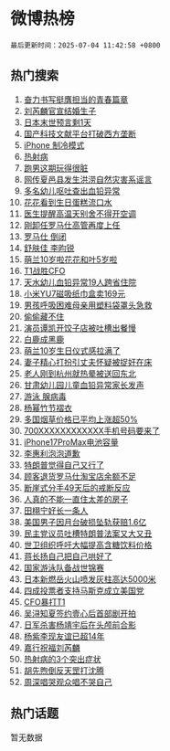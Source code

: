 # 微博热榜

`最后更新时间：2025-07-04 11:42:58 +0800`

## 热门搜索

1. [奋力书写挺膺担当的青春篇章](https://m.weibo.cn/search?containerid=100103type%3D1%26t%3D10%26q%3D%23%E5%A5%8B%E5%8A%9B%E4%B9%A6%E5%86%99%E6%8C%BA%E8%86%BA%E6%8B%85%E5%BD%93%E7%9A%84%E9%9D%92%E6%98%A5%E7%AF%87%E7%AB%A0%23&stream_entry_id=51&isnewpage=1&extparam=seat%3D1%26q%3D%2523%25E5%25A5%258B%25E5%258A%259B%25E4%25B9%25A6%25E5%2586%2599%25E6%258C%25BA%25E8%2586%25BA%25E6%258B%2585%25E5%25BD%2593%25E7%259A%2584%25E9%259D%2592%25E6%2598%25A5%25E7%25AF%2587%25E7%25AB%25A0%2523%26filter_type%3Drealtimehot%26stream_entry_id%3D51%26c_type%3D51%26cate%3D10103%26dgr%3D0%26pos%3D0%26display_time%3D1751600577%26pre_seqid%3D17516005772360186983164)
1. [刘芮麟官宣结婚生子](https://m.weibo.cn/search?containerid=100103type%3D1%26t%3D10%26q%3D%23%E5%88%98%E8%8A%AE%E9%BA%9F%E5%AE%98%E5%AE%A3%E7%BB%93%E5%A9%9A%E7%94%9F%E5%AD%90%23&stream_entry_id=31&isnewpage=1&extparam=seat%3D1%26stream_entry_id%3D31%26cate%3D5001%26band_rank%3D1%26flag%3D1%26q%3D%2523%25E5%2588%2598%25E8%258A%25AE%25E9%25BA%259F%25E5%25AE%2598%25E5%25AE%25A3%25E7%25BB%2593%25E5%25A9%259A%25E7%2594%259F%25E5%25AD%2590%2523%26dgr%3D0%26lcate%3D5001%26c_type%3D31%26realpos%3D1%26filter_type%3Drealtimehot%26pos%3D0%26display_time%3D1751600577%26pre_seqid%3D17516005772360186983164)
1. [日本末世预言剩1天](https://m.weibo.cn/search?containerid=100103type%3D1%26t%3D10%26q%3D%23%E6%97%A5%E6%9C%AC%E6%9C%AB%E4%B8%96%E9%A2%84%E8%A8%80%E5%89%A91%E5%A4%A9%23&stream_entry_id=31&isnewpage=1&extparam=seat%3D1%26stream_entry_id%3D31%26cate%3D5001%26band_rank%3D2%26flag%3D1%26q%3D%2523%25E6%2597%25A5%25E6%259C%25AC%25E6%259C%25AB%25E4%25B8%2596%25E9%25A2%2584%25E8%25A8%2580%25E5%2589%25A91%25E5%25A4%25A9%2523%26dgr%3D0%26lcate%3D5001%26c_type%3D31%26realpos%3D2%26filter_type%3Drealtimehot%26pos%3D1%26display_time%3D1751600577%26pre_seqid%3D17516005772360186983164)
1. [国产科技文献平台打破西方垄断](https://m.weibo.cn/search?containerid=100103type%3D1%26t%3D10%26q%3D%23%E5%9B%BD%E4%BA%A7%E7%A7%91%E6%8A%80%E6%96%87%E7%8C%AE%E5%B9%B3%E5%8F%B0%E6%89%93%E7%A0%B4%E8%A5%BF%E6%96%B9%E5%9E%84%E6%96%AD%23&stream_entry_id=31&isnewpage=1&extparam=seat%3D1%26stream_entry_id%3D31%26cate%3D5001%26band_rank%3D3%26flag%3D0%26q%3D%2523%25E5%259B%25BD%25E4%25BA%25A7%25E7%25A7%2591%25E6%258A%2580%25E6%2596%2587%25E7%258C%25AE%25E5%25B9%25B3%25E5%258F%25B0%25E6%2589%2593%25E7%25A0%25B4%25E8%25A5%25BF%25E6%2596%25B9%25E5%259E%2584%25E6%2596%25AD%2523%26dgr%3D0%26lcate%3D5001%26c_type%3D31%26realpos%3D3%26filter_type%3Drealtimehot%26pos%3D2%26display_time%3D1751600577%26pre_seqid%3D17516005772360186983164)
1. [iPhone 制冷模式](https://m.weibo.cn/search?containerid=100103type%3D1%26t%3D10%26q%3DiPhone+%E5%88%B6%E5%86%B7%E6%A8%A1%E5%BC%8F&stream_entry_id=31&isnewpage=1&extparam=seat%3D1%26stream_entry_id%3D31%26cate%3D5001%26band_rank%3D4%26flag%3D1%26q%3DiPhone%2520%25E5%2588%25B6%25E5%2586%25B7%25E6%25A8%25A1%25E5%25BC%258F%26dgr%3D0%26lcate%3D5001%26c_type%3D31%26realpos%3D4%26filter_type%3Drealtimehot%26pos%3D3%26display_time%3D1751600577%26pre_seqid%3D17516005772360186983164)
1. [热射病](https://m.weibo.cn/search?containerid=100103type%3D1%26t%3D10%26q%3D%E7%83%AD%E5%B0%84%E7%97%85&stream_entry_id=31&isnewpage=1&extparam=seat%3D1%26stream_entry_id%3D31%26cate%3D5001%26band_rank%3D5%26flag%3D0%26q%3D%25E7%2583%25AD%25E5%25B0%2584%25E7%2597%2585%26dgr%3D0%26lcate%3D5001%26c_type%3D31%26realpos%3D5%26filter_type%3Drealtimehot%26pos%3D4%26display_time%3D1751600577%26pre_seqid%3D17516005772360186983164)
1. [跑男这期玩得很脏](https://m.weibo.cn/search?containerid=100103type%3D1%26t%3D10%26q%3D%E8%B7%91%E7%94%B7%E8%BF%99%E6%9C%9F%E7%8E%A9%E5%BE%97%E5%BE%88%E8%84%8F&stream_entry_id=31&isnewpage=1&extparam=seat%3D1%26stream_entry_id%3D31%26cate%3D5001%26band_rank%3D6%26flag%3D1%26q%3D%25E8%25B7%2591%25E7%2594%25B7%25E8%25BF%2599%25E6%259C%259F%25E7%258E%25A9%25E5%25BE%2597%25E5%25BE%2588%25E8%2584%258F%26dgr%3D0%26lcate%3D5001%26c_type%3D31%26realpos%3D6%26filter_type%3Drealtimehot%26pos%3D5%26display_time%3D1751600577%26pre_seqid%3D17516005772360186983164)
1. [网传夏邑县发生洪涝自然灾害系谣言](https://m.weibo.cn/search?containerid=100103type%3D1%26t%3D10%26q%3D%23%E7%BD%91%E4%BC%A0%E5%A4%8F%E9%82%91%E5%8E%BF%E5%8F%91%E7%94%9F%E6%B4%AA%E6%B6%9D%E8%87%AA%E7%84%B6%E7%81%BE%E5%AE%B3%E7%B3%BB%E8%B0%A3%E8%A8%80%23&stream_entry_id=31&isnewpage=1&extparam=seat%3D1%26is_ad_pos%3D1%26stream_entry_id%3D31%26cate%3D5001%26band_rank%3D7%26q%3D%2523%25E7%25BD%2591%25E4%25BC%25A0%25E5%25A4%258F%25E9%2582%2591%25E5%258E%25BF%25E5%258F%2591%25E7%2594%259F%25E6%25B4%25AA%25E6%25B6%259D%25E8%2587%25AA%25E7%2584%25B6%25E7%2581%25BE%25E5%25AE%25B3%25E7%25B3%25BB%25E8%25B0%25A3%25E8%25A8%2580%2523%26dgr%3D0%26c_type%3D31%26adid%3D292861%26lcate%3D5001%26filter_type%3Drealtimehot%26pos%3D6%26display_time%3D1751600577%26pre_seqid%3D17516005772360186983164)
1. [多名幼儿呕吐查出血铅异常](https://m.weibo.cn/search?containerid=100103type%3D1%26t%3D10%26q%3D%23%E5%A4%9A%E5%90%8D%E5%B9%BC%E5%84%BF%E5%91%95%E5%90%90%E6%9F%A5%E5%87%BA%E8%A1%80%E9%93%85%E5%BC%82%E5%B8%B8%23&stream_entry_id=31&isnewpage=1&extparam=seat%3D1%26stream_entry_id%3D31%26cate%3D5001%26band_rank%3D7%26flag%3D1%26q%3D%2523%25E5%25A4%259A%25E5%2590%258D%25E5%25B9%25BC%25E5%2584%25BF%25E5%2591%2595%25E5%2590%2590%25E6%259F%25A5%25E5%2587%25BA%25E8%25A1%2580%25E9%2593%2585%25E5%25BC%2582%25E5%25B8%25B8%2523%26dgr%3D0%26lcate%3D5001%26c_type%3D31%26realpos%3D7%26filter_type%3Drealtimehot%26pos%3D7%26display_time%3D1751600577%26pre_seqid%3D17516005772360186983164)
1. [花花看到生日蛋糕流口水](https://m.weibo.cn/search?containerid=100103type%3D1%26t%3D10%26q%3D%23%E8%8A%B1%E8%8A%B1%E7%9C%8B%E5%88%B0%E7%94%9F%E6%97%A5%E8%9B%8B%E7%B3%95%E6%B5%81%E5%8F%A3%E6%B0%B4%23&stream_entry_id=31&isnewpage=1&extparam=seat%3D1%26stream_entry_id%3D31%26cate%3D5001%26band_rank%3D8%26flag%3D1%26q%3D%2523%25E8%258A%25B1%25E8%258A%25B1%25E7%259C%258B%25E5%2588%25B0%25E7%2594%259F%25E6%2597%25A5%25E8%259B%258B%25E7%25B3%2595%25E6%25B5%2581%25E5%258F%25A3%25E6%25B0%25B4%2523%26dgr%3D0%26lcate%3D5001%26c_type%3D31%26realpos%3D8%26filter_type%3Drealtimehot%26pos%3D8%26display_time%3D1751600577%26pre_seqid%3D17516005772360186983164)
1. [医生提醒高温天别舍不得开空调](https://m.weibo.cn/search?containerid=100103type%3D1%26t%3D10%26q%3D%23%E5%8C%BB%E7%94%9F%E6%8F%90%E9%86%92%E9%AB%98%E6%B8%A9%E5%A4%A9%E5%88%AB%E8%88%8D%E4%B8%8D%E5%BE%97%E5%BC%80%E7%A9%BA%E8%B0%83%23&stream_entry_id=31&isnewpage=1&extparam=seat%3D1%26stream_entry_id%3D31%26cate%3D5001%26band_rank%3D9%26flag%3D1%26q%3D%2523%25E5%258C%25BB%25E7%2594%259F%25E6%258F%2590%25E9%2586%2592%25E9%25AB%2598%25E6%25B8%25A9%25E5%25A4%25A9%25E5%2588%25AB%25E8%2588%258D%25E4%25B8%258D%25E5%25BE%2597%25E5%25BC%2580%25E7%25A9%25BA%25E8%25B0%2583%2523%26dgr%3D0%26lcate%3D5001%26c_type%3D31%26realpos%3D9%26filter_type%3Drealtimehot%26pos%3D9%26display_time%3D1751600577%26pre_seqid%3D17516005772360186983164)
1. [刚卸任罗马仕高管再度上任](https://m.weibo.cn/search?containerid=100103type%3D1%26t%3D10%26q%3D%23%E5%88%9A%E5%8D%B8%E4%BB%BB%E7%BD%97%E9%A9%AC%E4%BB%95%E9%AB%98%E7%AE%A1%E5%86%8D%E5%BA%A6%E4%B8%8A%E4%BB%BB%23&stream_entry_id=31&isnewpage=1&extparam=seat%3D1%26stream_entry_id%3D31%26cate%3D5001%26band_rank%3D10%26flag%3D1%26q%3D%2523%25E5%2588%259A%25E5%258D%25B8%25E4%25BB%25BB%25E7%25BD%2597%25E9%25A9%25AC%25E4%25BB%2595%25E9%25AB%2598%25E7%25AE%25A1%25E5%2586%258D%25E5%25BA%25A6%25E4%25B8%258A%25E4%25BB%25BB%2523%26dgr%3D0%26lcate%3D5001%26c_type%3D31%26realpos%3D10%26filter_type%3Drealtimehot%26pos%3D10%26display_time%3D1751600577%26pre_seqid%3D17516005772360186983164)
1. [罗马仕 倒闭](https://m.weibo.cn/search?containerid=100103type%3D1%26t%3D10%26q%3D%23%E7%BD%97%E9%A9%AC%E4%BB%95+%E5%80%92%E9%97%AD%23&stream_entry_id=31&isnewpage=1&extparam=seat%3D1%26stream_entry_id%3D31%26cate%3D5001%26band_rank%3D11%26flag%3D2%26q%3D%2523%25E7%25BD%2597%25E9%25A9%25AC%25E4%25BB%2595%2520%25E5%2580%2592%25E9%2597%25AD%2523%26dgr%3D0%26lcate%3D5001%26c_type%3D31%26realpos%3D11%26filter_type%3Drealtimehot%26pos%3D11%26display_time%3D1751600577%26pre_seqid%3D17516005772360186983164)
1. [舒肤佳 李昀锐](https://m.weibo.cn/search?containerid=100103type%3D1%26t%3D10%26q%3D%E8%88%92%E8%82%A4%E4%BD%B3+%E6%9D%8E%E6%98%80%E9%94%90&stream_entry_id=31&isnewpage=1&extparam=seat%3D1%26stream_entry_id%3D31%26cate%3D5001%26band_rank%3D12%26flag%3D1%26q%3D%25E8%2588%2592%25E8%2582%25A4%25E4%25BD%25B3%2520%25E6%259D%258E%25E6%2598%2580%25E9%2594%2590%26dgr%3D0%26lcate%3D5001%26c_type%3D31%26realpos%3D12%26filter_type%3Drealtimehot%26pos%3D12%26display_time%3D1751600577%26pre_seqid%3D17516005772360186983164)
1. [萌兰10岁啦花花和叶5岁啦](https://m.weibo.cn/search?containerid=100103type%3D1%26t%3D10%26q%3D%23%E8%90%8C%E5%85%B010%E5%B2%81%E5%95%A6%E8%8A%B1%E8%8A%B1%E5%92%8C%E5%8F%B65%E5%B2%81%E5%95%A6%23&stream_entry_id=31&isnewpage=1&extparam=seat%3D1%26stream_entry_id%3D31%26cate%3D5001%26band_rank%3D13%26flag%3D0%26q%3D%2523%25E8%2590%258C%25E5%2585%25B010%25E5%25B2%2581%25E5%2595%25A6%25E8%258A%25B1%25E8%258A%25B1%25E5%2592%258C%25E5%258F%25B65%25E5%25B2%2581%25E5%2595%25A6%2523%26dgr%3D0%26lcate%3D5001%26c_type%3D31%26realpos%3D13%26filter_type%3Drealtimehot%26pos%3D13%26display_time%3D1751600577%26pre_seqid%3D17516005772360186983164)
1. [T1战胜CFO](https://m.weibo.cn/search?containerid=100103type%3D1%26t%3D10%26q%3D%23T1%E6%88%98%E8%83%9CCFO%23&stream_entry_id=31&isnewpage=1&extparam=seat%3D1%26stream_entry_id%3D31%26cate%3D5001%26band_rank%3D14%26flag%3D1%26q%3D%2523T1%25E6%2588%2598%25E8%2583%259CCFO%2523%26dgr%3D0%26lcate%3D5001%26c_type%3D31%26realpos%3D14%26filter_type%3Drealtimehot%26pos%3D14%26display_time%3D1751600577%26pre_seqid%3D17516005772360186983164)
1. [天水幼儿血铅异常19人跨省住院](https://m.weibo.cn/search?containerid=100103type%3D1%26t%3D10%26q%3D%23%E5%A4%A9%E6%B0%B4%E5%B9%BC%E5%84%BF%E8%A1%80%E9%93%85%E5%BC%82%E5%B8%B819%E4%BA%BA%E8%B7%A8%E7%9C%81%E4%BD%8F%E9%99%A2%23&stream_entry_id=31&isnewpage=1&extparam=seat%3D1%26stream_entry_id%3D31%26cate%3D5001%26band_rank%3D15%26flag%3D1%26q%3D%2523%25E5%25A4%25A9%25E6%25B0%25B4%25E5%25B9%25BC%25E5%2584%25BF%25E8%25A1%2580%25E9%2593%2585%25E5%25BC%2582%25E5%25B8%25B819%25E4%25BA%25BA%25E8%25B7%25A8%25E7%259C%2581%25E4%25BD%258F%25E9%2599%25A2%2523%26dgr%3D0%26lcate%3D5001%26c_type%3D31%26realpos%3D15%26filter_type%3Drealtimehot%26pos%3D15%26display_time%3D1751600577%26pre_seqid%3D17516005772360186983164)
1. [小米YU7磁吸纸巾盒卖169元](https://m.weibo.cn/search?containerid=100103type%3D1%26t%3D10%26q%3D%23%E5%B0%8F%E7%B1%B3YU7%E7%A3%81%E5%90%B8%E7%BA%B8%E5%B7%BE%E7%9B%92%E5%8D%96169%E5%85%83%23&stream_entry_id=31&isnewpage=1&extparam=seat%3D1%26stream_entry_id%3D31%26cate%3D5001%26band_rank%3D16%26flag%3D0%26q%3D%2523%25E5%25B0%258F%25E7%25B1%25B3YU7%25E7%25A3%2581%25E5%2590%25B8%25E7%25BA%25B8%25E5%25B7%25BE%25E7%259B%2592%25E5%258D%2596169%25E5%2585%2583%2523%26dgr%3D0%26lcate%3D5001%26c_type%3D31%26realpos%3D16%26filter_type%3Drealtimehot%26pos%3D16%26display_time%3D1751600577%26pre_seqid%3D17516005772360186983164)
1. [男孩呼吸困难母亲用塑料袋罩头急救](https://m.weibo.cn/search?containerid=100103type%3D1%26t%3D10%26q%3D%23%E7%94%B7%E5%AD%A9%E5%91%BC%E5%90%B8%E5%9B%B0%E9%9A%BE%E6%AF%8D%E4%BA%B2%E7%94%A8%E5%A1%91%E6%96%99%E8%A2%8B%E7%BD%A9%E5%A4%B4%E6%80%A5%E6%95%91%23&stream_entry_id=31&isnewpage=1&extparam=seat%3D1%26stream_entry_id%3D31%26cate%3D5001%26band_rank%3D17%26flag%3D0%26q%3D%2523%25E7%2594%25B7%25E5%25AD%25A9%25E5%2591%25BC%25E5%2590%25B8%25E5%259B%25B0%25E9%259A%25BE%25E6%25AF%258D%25E4%25BA%25B2%25E7%2594%25A8%25E5%25A1%2591%25E6%2596%2599%25E8%25A2%258B%25E7%25BD%25A9%25E5%25A4%25B4%25E6%2580%25A5%25E6%2595%2591%2523%26dgr%3D0%26lcate%3D5001%26c_type%3D31%26realpos%3D17%26filter_type%3Drealtimehot%26pos%3D17%26display_time%3D1751600577%26pre_seqid%3D17516005772360186983164)
1. [偷偷藏不住](https://m.weibo.cn/search?containerid=100103type%3D1%26t%3D10%26q%3D%E5%81%B7%E5%81%B7%E8%97%8F%E4%B8%8D%E4%BD%8F&stream_entry_id=31&isnewpage=1&extparam=seat%3D1%26stream_entry_id%3D31%26cate%3D5001%26band_rank%3D18%26flag%3D0%26q%3D%25E5%2581%25B7%25E5%2581%25B7%25E8%2597%258F%25E4%25B8%258D%25E4%25BD%258F%26dgr%3D0%26lcate%3D5001%26c_type%3D31%26realpos%3D18%26filter_type%3Drealtimehot%26pos%3D18%26display_time%3D1751600577%26pre_seqid%3D17516005772360186983164)
1. [演员谭凯开饺子店被吐槽出餐慢](https://m.weibo.cn/search?containerid=100103type%3D1%26t%3D10%26q%3D%23%E6%BC%94%E5%91%98%E8%B0%AD%E5%87%AF%E5%BC%80%E9%A5%BA%E5%AD%90%E5%BA%97%E8%A2%AB%E5%90%90%E6%A7%BD%E5%87%BA%E9%A4%90%E6%85%A2%23&stream_entry_id=31&isnewpage=1&extparam=seat%3D1%26stream_entry_id%3D31%26cate%3D5001%26band_rank%3D19%26flag%3D0%26q%3D%2523%25E6%25BC%2594%25E5%2591%2598%25E8%25B0%25AD%25E5%2587%25AF%25E5%25BC%2580%25E9%25A5%25BA%25E5%25AD%2590%25E5%25BA%2597%25E8%25A2%25AB%25E5%2590%2590%25E6%25A7%25BD%25E5%2587%25BA%25E9%25A4%2590%25E6%2585%25A2%2523%26dgr%3D0%26lcate%3D5001%26c_type%3D31%26realpos%3D19%26filter_type%3Drealtimehot%26pos%3D19%26display_time%3D1751600577%26pre_seqid%3D17516005772360186983164)
1. [白鹿成黑鹿](https://m.weibo.cn/search?containerid=100103type%3D1%26t%3D10%26q%3D%23%E7%99%BD%E9%B9%BF%E6%88%90%E9%BB%91%E9%B9%BF%23&stream_entry_id=31&isnewpage=1&extparam=seat%3D1%26stream_entry_id%3D31%26cate%3D5001%26band_rank%3D20%26flag%3D1%26q%3D%2523%25E7%2599%25BD%25E9%25B9%25BF%25E6%2588%2590%25E9%25BB%2591%25E9%25B9%25BF%2523%26dgr%3D0%26lcate%3D5001%26c_type%3D31%26realpos%3D20%26filter_type%3Drealtimehot%26pos%3D20%26display_time%3D1751600577%26pre_seqid%3D17516005772360186983164)
1. [萌兰10岁生日仪式感拉满了](https://m.weibo.cn/search?containerid=100103type%3D1%26t%3D10%26q%3D%23%E8%90%8C%E5%85%B010%E5%B2%81%E7%94%9F%E6%97%A5%E4%BB%AA%E5%BC%8F%E6%84%9F%E6%8B%89%E6%BB%A1%E4%BA%86%23&stream_entry_id=31&isnewpage=1&extparam=seat%3D1%26stream_entry_id%3D31%26cate%3D5001%26band_rank%3D21%26flag%3D0%26q%3D%2523%25E8%2590%258C%25E5%2585%25B010%25E5%25B2%2581%25E7%2594%259F%25E6%2597%25A5%25E4%25BB%25AA%25E5%25BC%258F%25E6%2584%259F%25E6%258B%2589%25E6%25BB%25A1%25E4%25BA%2586%2523%26dgr%3D0%26lcate%3D5001%26c_type%3D31%26realpos%3D21%26filter_type%3Drealtimehot%26pos%3D21%26display_time%3D1751600577%26pre_seqid%3D17516005772360186983164)
1. [妻子精心打扮引丈夫怀疑被捉奸在床](https://m.weibo.cn/search?containerid=100103type%3D1%26t%3D10%26q%3D%23%E5%A6%BB%E5%AD%90%E7%B2%BE%E5%BF%83%E6%89%93%E6%89%AE%E5%BC%95%E4%B8%88%E5%A4%AB%E6%80%80%E7%96%91%E8%A2%AB%E6%8D%89%E5%A5%B8%E5%9C%A8%E5%BA%8A%23&stream_entry_id=31&isnewpage=1&extparam=seat%3D1%26stream_entry_id%3D31%26cate%3D5001%26band_rank%3D22%26flag%3D0%26q%3D%2523%25E5%25A6%25BB%25E5%25AD%2590%25E7%25B2%25BE%25E5%25BF%2583%25E6%2589%2593%25E6%2589%25AE%25E5%25BC%2595%25E4%25B8%2588%25E5%25A4%25AB%25E6%2580%2580%25E7%2596%2591%25E8%25A2%25AB%25E6%258D%2589%25E5%25A5%25B8%25E5%259C%25A8%25E5%25BA%258A%2523%26dgr%3D0%26lcate%3D5001%26c_type%3D31%26realpos%3D22%26filter_type%3Drealtimehot%26pos%3D22%26display_time%3D1751600577%26pre_seqid%3D17516005772360186983164)
1. [老人刚到杭州就热晕被送回东北](https://m.weibo.cn/search?containerid=100103type%3D1%26t%3D10%26q%3D%23%E8%80%81%E4%BA%BA%E5%88%9A%E5%88%B0%E6%9D%AD%E5%B7%9E%E5%B0%B1%E7%83%AD%E6%99%95%E8%A2%AB%E9%80%81%E5%9B%9E%E4%B8%9C%E5%8C%97%23&stream_entry_id=31&isnewpage=1&extparam=seat%3D1%26stream_entry_id%3D31%26cate%3D5001%26band_rank%3D23%26flag%3D1%26q%3D%2523%25E8%2580%2581%25E4%25BA%25BA%25E5%2588%259A%25E5%2588%25B0%25E6%259D%25AD%25E5%25B7%259E%25E5%25B0%25B1%25E7%2583%25AD%25E6%2599%2595%25E8%25A2%25AB%25E9%2580%2581%25E5%259B%259E%25E4%25B8%259C%25E5%258C%2597%2523%26dgr%3D0%26lcate%3D5001%26c_type%3D31%26realpos%3D23%26filter_type%3Drealtimehot%26pos%3D23%26display_time%3D1751600577%26pre_seqid%3D17516005772360186983164)
1. [甘肃幼儿园儿童血铅异常家长发声](https://m.weibo.cn/search?containerid=100103type%3D1%26t%3D10%26q%3D%23%E7%94%98%E8%82%83%E5%B9%BC%E5%84%BF%E5%9B%AD%E5%84%BF%E7%AB%A5%E8%A1%80%E9%93%85%E5%BC%82%E5%B8%B8%E5%AE%B6%E9%95%BF%E5%8F%91%E5%A3%B0%23&stream_entry_id=31&isnewpage=1&extparam=seat%3D1%26stream_entry_id%3D31%26cate%3D5001%26band_rank%3D24%26flag%3D0%26q%3D%2523%25E7%2594%2598%25E8%2582%2583%25E5%25B9%25BC%25E5%2584%25BF%25E5%259B%25AD%25E5%2584%25BF%25E7%25AB%25A5%25E8%25A1%2580%25E9%2593%2585%25E5%25BC%2582%25E5%25B8%25B8%25E5%25AE%25B6%25E9%2595%25BF%25E5%258F%2591%25E5%25A3%25B0%2523%26dgr%3D0%26lcate%3D5001%26c_type%3D31%26realpos%3D24%26filter_type%3Drealtimehot%26pos%3D24%26display_time%3D1751600577%26pre_seqid%3D17516005772360186983164)
1. [游泳 腺病毒](https://m.weibo.cn/search?containerid=100103type%3D1%26t%3D10%26q%3D%E6%B8%B8%E6%B3%B3+%E8%85%BA%E7%97%85%E6%AF%92&stream_entry_id=31&isnewpage=1&extparam=seat%3D1%26stream_entry_id%3D31%26cate%3D5001%26band_rank%3D25%26flag%3D1%26q%3D%25E6%25B8%25B8%25E6%25B3%25B3%2520%25E8%2585%25BA%25E7%2597%2585%25E6%25AF%2592%26dgr%3D0%26lcate%3D5001%26c_type%3D31%26realpos%3D25%26filter_type%3Drealtimehot%26pos%3D25%26display_time%3D1751600577%26pre_seqid%3D17516005772360186983164)
1. [杨幂竹节褶衣](https://m.weibo.cn/search?containerid=100103type%3D1%26t%3D10%26q%3D%23%E6%9D%A8%E5%B9%82%E7%AB%B9%E8%8A%82%E8%A4%B6%E8%A1%A3%23&stream_entry_id=31&isnewpage=1&extparam=seat%3D1%26stream_entry_id%3D31%26cate%3D5001%26band_rank%3D26%26flag%3D1%26q%3D%2523%25E6%259D%25A8%25E5%25B9%2582%25E7%25AB%25B9%25E8%258A%2582%25E8%25A4%25B6%25E8%25A1%25A3%2523%26dgr%3D0%26lcate%3D5001%26c_type%3D31%26realpos%3D26%26filter_type%3Drealtimehot%26pos%3D26%26display_time%3D1751600577%26pre_seqid%3D17516005772360186983164)
1. [多国烟草价格已平均上涨超50%](https://m.weibo.cn/search?containerid=100103type%3D1%26t%3D10%26q%3D%23%E5%A4%9A%E5%9B%BD%E7%83%9F%E8%8D%89%E4%BB%B7%E6%A0%BC%E5%B7%B2%E5%B9%B3%E5%9D%87%E4%B8%8A%E6%B6%A8%E8%B6%8550%25%23&stream_entry_id=31&isnewpage=1&extparam=seat%3D1%26stream_entry_id%3D31%26cate%3D5001%26band_rank%3D27%26flag%3D1%26q%3D%2523%25E5%25A4%259A%25E5%259B%25BD%25E7%2583%259F%25E8%258D%2589%25E4%25BB%25B7%25E6%25A0%25BC%25E5%25B7%25B2%25E5%25B9%25B3%25E5%259D%2587%25E4%25B8%258A%25E6%25B6%25A8%25E8%25B6%258550%2525%2523%26dgr%3D0%26lcate%3D5001%26c_type%3D31%26realpos%3D27%26filter_type%3Drealtimehot%26pos%3D27%26display_time%3D1751600577%26pre_seqid%3D17516005772360186983164)
1. [700XXXXXXXXXXXX手机号码要来了](https://m.weibo.cn/search?containerid=100103type%3D1%26t%3D10%26q%3D%23700XXXXXXXXXXXX%E6%89%8B%E6%9C%BA%E5%8F%B7%E7%A0%81%E8%A6%81%E6%9D%A5%E4%BA%86%23&stream_entry_id=31&isnewpage=1&extparam=seat%3D1%26stream_entry_id%3D31%26cate%3D5001%26band_rank%3D28%26flag%3D1%26q%3D%2523700XXXXXXXXXXXX%25E6%2589%258B%25E6%259C%25BA%25E5%258F%25B7%25E7%25A0%2581%25E8%25A6%2581%25E6%259D%25A5%25E4%25BA%2586%2523%26dgr%3D0%26lcate%3D5001%26c_type%3D31%26realpos%3D28%26filter_type%3Drealtimehot%26pos%3D28%26display_time%3D1751600577%26pre_seqid%3D17516005772360186983164)
1. [iPhone17ProMax电池容量](https://m.weibo.cn/search?containerid=100103type%3D1%26t%3D10%26q%3D%23iPhone17ProMax%E7%94%B5%E6%B1%A0%E5%AE%B9%E9%87%8F%23&stream_entry_id=31&isnewpage=1&extparam=seat%3D1%26stream_entry_id%3D31%26cate%3D5001%26band_rank%3D29%26flag%3D1%26q%3D%2523iPhone17ProMax%25E7%2594%25B5%25E6%25B1%25A0%25E5%25AE%25B9%25E9%2587%258F%2523%26dgr%3D0%26lcate%3D5001%26c_type%3D31%26realpos%3D29%26filter_type%3Drealtimehot%26pos%3D29%26display_time%3D1751600577%26pre_seqid%3D17516005772360186983164)
1. [李惠利泡泡道歉](https://m.weibo.cn/search?containerid=100103type%3D1%26t%3D10%26q%3D%23%E6%9D%8E%E6%83%A0%E5%88%A9%E6%B3%A1%E6%B3%A1%E9%81%93%E6%AD%89%23&stream_entry_id=31&isnewpage=1&extparam=seat%3D1%26stream_entry_id%3D31%26cate%3D5001%26band_rank%3D30%26flag%3D0%26q%3D%2523%25E6%259D%258E%25E6%2583%25A0%25E5%2588%25A9%25E6%25B3%25A1%25E6%25B3%25A1%25E9%2581%2593%25E6%25AD%2589%2523%26dgr%3D0%26lcate%3D5001%26c_type%3D31%26realpos%3D30%26filter_type%3Drealtimehot%26pos%3D30%26display_time%3D1751600577%26pre_seqid%3D17516005772360186983164)
1. [特朗普觉得自己又行了](https://m.weibo.cn/search?containerid=100103type%3D1%26t%3D10%26q%3D%23%E7%89%B9%E6%9C%97%E6%99%AE%E8%A7%89%E5%BE%97%E8%87%AA%E5%B7%B1%E5%8F%88%E8%A1%8C%E4%BA%86%23&stream_entry_id=31&isnewpage=1&extparam=seat%3D1%26stream_entry_id%3D31%26cate%3D5001%26band_rank%3D31%26flag%3D1%26q%3D%2523%25E7%2589%25B9%25E6%259C%2597%25E6%2599%25AE%25E8%25A7%2589%25E5%25BE%2597%25E8%2587%25AA%25E5%25B7%25B1%25E5%258F%2588%25E8%25A1%258C%25E4%25BA%2586%2523%26dgr%3D0%26lcate%3D5001%26c_type%3D31%26realpos%3D31%26filter_type%3Drealtimehot%26pos%3D31%26display_time%3D1751600577%26pre_seqid%3D17516005772360186983164)
1. [顾客退货罗马仕淘宝店余额不足](https://m.weibo.cn/search?containerid=100103type%3D1%26t%3D10%26q%3D%23%E9%A1%BE%E5%AE%A2%E9%80%80%E8%B4%A7%E7%BD%97%E9%A9%AC%E4%BB%95%E6%B7%98%E5%AE%9D%E5%BA%97%E4%BD%99%E9%A2%9D%E4%B8%8D%E8%B6%B3%23&stream_entry_id=31&isnewpage=1&extparam=seat%3D1%26stream_entry_id%3D31%26cate%3D5001%26band_rank%3D32%26flag%3D0%26q%3D%2523%25E9%25A1%25BE%25E5%25AE%25A2%25E9%2580%2580%25E8%25B4%25A7%25E7%25BD%2597%25E9%25A9%25AC%25E4%25BB%2595%25E6%25B7%2598%25E5%25AE%259D%25E5%25BA%2597%25E4%25BD%2599%25E9%25A2%259D%25E4%25B8%258D%25E8%25B6%25B3%2523%26dgr%3D0%26lcate%3D5001%26c_type%3D31%26realpos%3D32%26filter_type%3Drealtimehot%26pos%3D32%26display_time%3D1751600577%26pre_seqid%3D17516005772360186983164)
1. [断崖式分手49天后的戒断反应](https://m.weibo.cn/search?containerid=100103type%3D1%26t%3D10%26q%3D%E6%96%AD%E5%B4%96%E5%BC%8F%E5%88%86%E6%89%8B49%E5%A4%A9%E5%90%8E%E7%9A%84%E6%88%92%E6%96%AD%E5%8F%8D%E5%BA%94&stream_entry_id=31&isnewpage=1&extparam=seat%3D1%26stream_entry_id%3D31%26cate%3D5001%26band_rank%3D33%26flag%3D1%26q%3D%25E6%2596%25AD%25E5%25B4%2596%25E5%25BC%258F%25E5%2588%2586%25E6%2589%258B49%25E5%25A4%25A9%25E5%2590%258E%25E7%259A%2584%25E6%2588%2592%25E6%2596%25AD%25E5%258F%258D%25E5%25BA%2594%26dgr%3D0%26lcate%3D5001%26c_type%3D31%26realpos%3D33%26filter_type%3Drealtimehot%26pos%3D33%26display_time%3D1751600577%26pre_seqid%3D17516005772360186983164)
1. [人真的不能一直住太差的房子](https://m.weibo.cn/search?containerid=100103type%3D1%26t%3D10%26q%3D%E4%BA%BA%E7%9C%9F%E7%9A%84%E4%B8%8D%E8%83%BD%E4%B8%80%E7%9B%B4%E4%BD%8F%E5%A4%AA%E5%B7%AE%E7%9A%84%E6%88%BF%E5%AD%90&stream_entry_id=31&isnewpage=1&extparam=seat%3D1%26stream_entry_id%3D31%26cate%3D5001%26band_rank%3D34%26flag%3D1%26q%3D%25E4%25BA%25BA%25E7%259C%259F%25E7%259A%2584%25E4%25B8%258D%25E8%2583%25BD%25E4%25B8%2580%25E7%259B%25B4%25E4%25BD%258F%25E5%25A4%25AA%25E5%25B7%25AE%25E7%259A%2584%25E6%2588%25BF%25E5%25AD%2590%26dgr%3D0%26lcate%3D5001%26c_type%3D31%26realpos%3D34%26filter_type%3Drealtimehot%26pos%3D34%26display_time%3D1751600577%26pre_seqid%3D17516005772360186983164)
1. [田栩宁好长一条人](https://m.weibo.cn/search?containerid=100103type%3D1%26t%3D10%26q%3D%23%E7%94%B0%E6%A0%A9%E5%AE%81%E5%A5%BD%E9%95%BF%E4%B8%80%E6%9D%A1%E4%BA%BA%23&stream_entry_id=31&isnewpage=1&extparam=seat%3D1%26stream_entry_id%3D31%26cate%3D5001%26band_rank%3D35%26flag%3D1%26q%3D%2523%25E7%2594%25B0%25E6%25A0%25A9%25E5%25AE%2581%25E5%25A5%25BD%25E9%2595%25BF%25E4%25B8%2580%25E6%259D%25A1%25E4%25BA%25BA%2523%26dgr%3D0%26lcate%3D5001%26c_type%3D31%26realpos%3D35%26filter_type%3Drealtimehot%26pos%3D35%26display_time%3D1751600577%26pre_seqid%3D17516005772360186983164)
1. [美国男子因月台破损坠轨获赔1.6亿](https://m.weibo.cn/search?containerid=100103type%3D1%26t%3D10%26q%3D%23%E7%BE%8E%E5%9B%BD%E7%94%B7%E5%AD%90%E5%9B%A0%E6%9C%88%E5%8F%B0%E7%A0%B4%E6%8D%9F%E5%9D%A0%E8%BD%A8%E8%8E%B7%E8%B5%941.6%E4%BA%BF%23&stream_entry_id=31&isnewpage=1&extparam=seat%3D1%26stream_entry_id%3D31%26cate%3D5001%26band_rank%3D36%26flag%3D1%26q%3D%2523%25E7%25BE%258E%25E5%259B%25BD%25E7%2594%25B7%25E5%25AD%2590%25E5%259B%25A0%25E6%259C%2588%25E5%258F%25B0%25E7%25A0%25B4%25E6%258D%259F%25E5%259D%25A0%25E8%25BD%25A8%25E8%258E%25B7%25E8%25B5%25941.6%25E4%25BA%25BF%2523%26dgr%3D0%26lcate%3D5001%26c_type%3D31%26realpos%3D36%26filter_type%3Drealtimehot%26pos%3D36%26display_time%3D1751600577%26pre_seqid%3D17516005772360186983164)
1. [民主党议员吐槽特朗普法案又大又丑](https://m.weibo.cn/search?containerid=100103type%3D1%26t%3D10%26q%3D%23%E6%B0%91%E4%B8%BB%E5%85%9A%E8%AE%AE%E5%91%98%E5%90%90%E6%A7%BD%E7%89%B9%E6%9C%97%E6%99%AE%E6%B3%95%E6%A1%88%E5%8F%88%E5%A4%A7%E5%8F%88%E4%B8%91%23&stream_entry_id=31&isnewpage=1&extparam=seat%3D1%26stream_entry_id%3D31%26cate%3D5001%26band_rank%3D37%26flag%3D1%26q%3D%2523%25E6%25B0%2591%25E4%25B8%25BB%25E5%2585%259A%25E8%25AE%25AE%25E5%2591%2598%25E5%2590%2590%25E6%25A7%25BD%25E7%2589%25B9%25E6%259C%2597%25E6%2599%25AE%25E6%25B3%2595%25E6%25A1%2588%25E5%258F%2588%25E5%25A4%25A7%25E5%258F%2588%25E4%25B8%2591%2523%26dgr%3D0%26lcate%3D5001%26c_type%3D31%26realpos%3D37%26filter_type%3Drealtimehot%26pos%3D37%26display_time%3D1751600577%26pre_seqid%3D17516005772360186983164)
1. [世卫组织呼吁大幅提高含糖饮料价格](https://m.weibo.cn/search?containerid=100103type%3D1%26t%3D10%26q%3D%23%E4%B8%96%E5%8D%AB%E7%BB%84%E7%BB%87%E5%91%BC%E5%90%81%E5%A4%A7%E5%B9%85%E6%8F%90%E9%AB%98%E5%90%AB%E7%B3%96%E9%A5%AE%E6%96%99%E4%BB%B7%E6%A0%BC%23&stream_entry_id=31&isnewpage=1&extparam=seat%3D1%26stream_entry_id%3D31%26cate%3D5001%26band_rank%3D38%26flag%3D1%26q%3D%2523%25E4%25B8%2596%25E5%258D%25AB%25E7%25BB%2584%25E7%25BB%2587%25E5%2591%25BC%25E5%2590%2581%25E5%25A4%25A7%25E5%25B9%2585%25E6%258F%2590%25E9%25AB%2598%25E5%2590%25AB%25E7%25B3%2596%25E9%25A5%25AE%25E6%2596%2599%25E4%25BB%25B7%25E6%25A0%25BC%2523%26dgr%3D0%26lcate%3D5001%26c_type%3D31%26realpos%3D38%26filter_type%3Drealtimehot%26pos%3D38%26display_time%3D1751600577%26pre_seqid%3D17516005772360186983164)
1. [蒋长扬自己把自己哄好了](https://m.weibo.cn/search?containerid=100103type%3D1%26t%3D10%26q%3D%E8%92%8B%E9%95%BF%E6%89%AC%E8%87%AA%E5%B7%B1%E6%8A%8A%E8%87%AA%E5%B7%B1%E5%93%84%E5%A5%BD%E4%BA%86&stream_entry_id=31&isnewpage=1&extparam=seat%3D1%26stream_entry_id%3D31%26cate%3D5001%26band_rank%3D39%26flag%3D1%26q%3D%25E8%2592%258B%25E9%2595%25BF%25E6%2589%25AC%25E8%2587%25AA%25E5%25B7%25B1%25E6%258A%258A%25E8%2587%25AA%25E5%25B7%25B1%25E5%2593%2584%25E5%25A5%25BD%25E4%25BA%2586%26dgr%3D0%26lcate%3D5001%26c_type%3D31%26realpos%3D39%26filter_type%3Drealtimehot%26pos%3D39%26display_time%3D1751600577%26pre_seqid%3D17516005772360186983164)
1. [国家游泳队备战世锦赛](https://m.weibo.cn/search?containerid=100103type%3D1%26t%3D10%26q%3D%23%E5%9B%BD%E5%AE%B6%E6%B8%B8%E6%B3%B3%E9%98%9F%E5%A4%87%E6%88%98%E4%B8%96%E9%94%A6%E8%B5%9B%23&stream_entry_id=31&isnewpage=1&extparam=seat%3D1%26stream_entry_id%3D31%26cate%3D5001%26band_rank%3D40%26flag%3D1%26q%3D%2523%25E5%259B%25BD%25E5%25AE%25B6%25E6%25B8%25B8%25E6%25B3%25B3%25E9%2598%259F%25E5%25A4%2587%25E6%2588%2598%25E4%25B8%2596%25E9%2594%25A6%25E8%25B5%259B%2523%26dgr%3D0%26lcate%3D5001%26c_type%3D31%26realpos%3D40%26filter_type%3Drealtimehot%26pos%3D40%26display_time%3D1751600577%26pre_seqid%3D17516005772360186983164)
1. [日本新燃岳火山喷发灰柱高达5000米](https://m.weibo.cn/search?containerid=100103type%3D1%26t%3D10%26q%3D%23%E6%97%A5%E6%9C%AC%E6%96%B0%E7%87%83%E5%B2%B3%E7%81%AB%E5%B1%B1%E5%96%B7%E5%8F%91%E7%81%B0%E6%9F%B1%E9%AB%98%E8%BE%BE5000%E7%B1%B3%23&stream_entry_id=31&isnewpage=1&extparam=seat%3D1%26stream_entry_id%3D31%26cate%3D5001%26band_rank%3D41%26flag%3D1%26q%3D%2523%25E6%2597%25A5%25E6%259C%25AC%25E6%2596%25B0%25E7%2587%2583%25E5%25B2%25B3%25E7%2581%25AB%25E5%25B1%25B1%25E5%2596%25B7%25E5%258F%2591%25E7%2581%25B0%25E6%259F%25B1%25E9%25AB%2598%25E8%25BE%25BE5000%25E7%25B1%25B3%2523%26dgr%3D0%26lcate%3D5001%26c_type%3D31%26realpos%3D41%26filter_type%3Drealtimehot%26pos%3D41%26display_time%3D1751600577%26pre_seqid%3D17516005772360186983164)
1. [四成投票者支持马斯克成立美国党](https://m.weibo.cn/search?containerid=100103type%3D1%26t%3D10%26q%3D%23%E5%9B%9B%E6%88%90%E6%8A%95%E7%A5%A8%E8%80%85%E6%94%AF%E6%8C%81%E9%A9%AC%E6%96%AF%E5%85%8B%E6%88%90%E7%AB%8B%E7%BE%8E%E5%9B%BD%E5%85%9A%23&stream_entry_id=31&isnewpage=1&extparam=seat%3D1%26stream_entry_id%3D31%26cate%3D5001%26band_rank%3D42%26flag%3D1%26q%3D%2523%25E5%259B%259B%25E6%2588%2590%25E6%258A%2595%25E7%25A5%25A8%25E8%2580%2585%25E6%2594%25AF%25E6%258C%2581%25E9%25A9%25AC%25E6%2596%25AF%25E5%2585%258B%25E6%2588%2590%25E7%25AB%258B%25E7%25BE%258E%25E5%259B%25BD%25E5%2585%259A%2523%26dgr%3D0%26lcate%3D5001%26c_type%3D31%26realpos%3D42%26filter_type%3Drealtimehot%26pos%3D42%26display_time%3D1751600577%26pre_seqid%3D17516005772360186983164)
1. [CFO暴打T1](https://m.weibo.cn/search?containerid=100103type%3D1%26t%3D10%26q%3D%23CFO%E6%9A%B4%E6%89%93T1%23&stream_entry_id=31&isnewpage=1&extparam=seat%3D1%26stream_entry_id%3D31%26cate%3D5001%26band_rank%3D43%26flag%3D0%26q%3D%2523CFO%25E6%259A%25B4%25E6%2589%2593T1%2523%26dgr%3D0%26lcate%3D5001%26c_type%3D31%26realpos%3D43%26filter_type%3Drealtimehot%26pos%3D43%26display_time%3D1751600577%26pre_seqid%3D17516005772360186983164)
1. [吴浔知夏签约壹心后首部剧开拍](https://m.weibo.cn/search?containerid=100103type%3D1%26t%3D10%26q%3D%E5%90%B4%E6%B5%94%E7%9F%A5%E5%A4%8F%E7%AD%BE%E7%BA%A6%E5%A3%B9%E5%BF%83%E5%90%8E%E9%A6%96%E9%83%A8%E5%89%A7%E5%BC%80%E6%8B%8D&stream_entry_id=31&isnewpage=1&extparam=seat%3D1%26stream_entry_id%3D31%26cate%3D5001%26band_rank%3D44%26flag%3D1%26q%3D%25E5%2590%25B4%25E6%25B5%2594%25E7%259F%25A5%25E5%25A4%258F%25E7%25AD%25BE%25E7%25BA%25A6%25E5%25A3%25B9%25E5%25BF%2583%25E5%2590%258E%25E9%25A6%2596%25E9%2583%25A8%25E5%2589%25A7%25E5%25BC%2580%25E6%258B%258D%26dgr%3D0%26lcate%3D5001%26c_type%3D31%26realpos%3D44%26filter_type%3Drealtimehot%26pos%3D44%26display_time%3D1751600577%26pre_seqid%3D17516005772360186983164)
1. [日军杀害杨靖宇后在头颅前合影](https://m.weibo.cn/search?containerid=100103type%3D1%26t%3D10%26q%3D%23%E6%97%A5%E5%86%9B%E6%9D%80%E5%AE%B3%E6%9D%A8%E9%9D%96%E5%AE%87%E5%90%8E%E5%9C%A8%E5%A4%B4%E9%A2%85%E5%89%8D%E5%90%88%E5%BD%B1%23&stream_entry_id=31&isnewpage=1&extparam=seat%3D1%26stream_entry_id%3D31%26cate%3D5001%26band_rank%3D45%26flag%3D1%26q%3D%2523%25E6%2597%25A5%25E5%2586%259B%25E6%259D%2580%25E5%25AE%25B3%25E6%259D%25A8%25E9%259D%2596%25E5%25AE%2587%25E5%2590%258E%25E5%259C%25A8%25E5%25A4%25B4%25E9%25A2%2585%25E5%2589%258D%25E5%2590%2588%25E5%25BD%25B1%2523%26dgr%3D0%26lcate%3D5001%26c_type%3D31%26realpos%3D45%26filter_type%3Drealtimehot%26pos%3D45%26display_time%3D1751600577%26pre_seqid%3D17516005772360186983164)
1. [杨紫李现友谊已超14年](https://m.weibo.cn/search?containerid=100103type%3D1%26t%3D10%26q%3D%23%E6%9D%A8%E7%B4%AB%E6%9D%8E%E7%8E%B0%E5%8F%8B%E8%B0%8A%E5%B7%B2%E8%B6%8514%E5%B9%B4%23&stream_entry_id=31&isnewpage=1&extparam=seat%3D1%26stream_entry_id%3D31%26cate%3D5001%26band_rank%3D46%26flag%3D1%26q%3D%2523%25E6%259D%25A8%25E7%25B4%25AB%25E6%259D%258E%25E7%258E%25B0%25E5%258F%258B%25E8%25B0%258A%25E5%25B7%25B2%25E8%25B6%258514%25E5%25B9%25B4%2523%26dgr%3D0%26lcate%3D5001%26c_type%3D31%26realpos%3D46%26filter_type%3Drealtimehot%26pos%3D46%26display_time%3D1751600577%26pre_seqid%3D17516005772360186983164)
1. [嘉行祝福刘芮麟](https://m.weibo.cn/search?containerid=100103type%3D1%26t%3D10%26q%3D%23%E5%98%89%E8%A1%8C%E7%A5%9D%E7%A6%8F%E5%88%98%E8%8A%AE%E9%BA%9F%23&stream_entry_id=31&isnewpage=1&extparam=seat%3D1%26stream_entry_id%3D31%26cate%3D5001%26band_rank%3D47%26flag%3D1%26q%3D%2523%25E5%2598%2589%25E8%25A1%258C%25E7%25A5%259D%25E7%25A6%258F%25E5%2588%2598%25E8%258A%25AE%25E9%25BA%259F%2523%26dgr%3D0%26lcate%3D5001%26c_type%3D31%26realpos%3D47%26filter_type%3Drealtimehot%26pos%3D47%26display_time%3D1751600577%26pre_seqid%3D17516005772360186983164)
1. [热射病的3个突出症状](https://m.weibo.cn/search?containerid=100103type%3D1%26t%3D10%26q%3D%23%E7%83%AD%E5%B0%84%E7%97%85%E7%9A%843%E4%B8%AA%E7%AA%81%E5%87%BA%E7%97%87%E7%8A%B6%23&stream_entry_id=31&isnewpage=1&extparam=seat%3D1%26stream_entry_id%3D31%26cate%3D5001%26band_rank%3D48%26flag%3D1%26q%3D%2523%25E7%2583%25AD%25E5%25B0%2584%25E7%2597%2585%25E7%259A%25843%25E4%25B8%25AA%25E7%25AA%2581%25E5%2587%25BA%25E7%2597%2587%25E7%258A%25B6%2523%26dgr%3D0%26lcate%3D5001%26c_type%3D31%26realpos%3D48%26filter_type%3Drealtimehot%26pos%3D48%26display_time%3D1751600577%26pre_seqid%3D17516005772360186983164)
1. [胡先煦倒反天罡打沈腾](https://m.weibo.cn/search?containerid=100103type%3D1%26t%3D10%26q%3D%E8%83%A1%E5%85%88%E7%85%A6%E5%80%92%E5%8F%8D%E5%A4%A9%E7%BD%A1%E6%89%93%E6%B2%88%E8%85%BE&stream_entry_id=31&isnewpage=1&extparam=seat%3D1%26stream_entry_id%3D31%26cate%3D5001%26band_rank%3D49%26flag%3D1%26q%3D%25E8%2583%25A1%25E5%2585%2588%25E7%2585%25A6%25E5%2580%2592%25E5%258F%258D%25E5%25A4%25A9%25E7%25BD%25A1%25E6%2589%2593%25E6%25B2%2588%25E8%2585%25BE%26dgr%3D0%26lcate%3D5001%26c_type%3D31%26realpos%3D49%26filter_type%3Drealtimehot%26pos%3D49%26display_time%3D1751600577%26pre_seqid%3D17516005772360186983164)
1. [周深唱哭观众唱不哭自己](https://m.weibo.cn/search?containerid=100103type%3D1%26t%3D10%26q%3D%E5%91%A8%E6%B7%B1%E5%94%B1%E5%93%AD%E8%A7%82%E4%BC%97%E5%94%B1%E4%B8%8D%E5%93%AD%E8%87%AA%E5%B7%B1&stream_entry_id=31&isnewpage=1&extparam=seat%3D1%26stream_entry_id%3D31%26cate%3D5001%26band_rank%3D50%26flag%3D1%26q%3D%25E5%2591%25A8%25E6%25B7%25B1%25E5%2594%25B1%25E5%2593%25AD%25E8%25A7%2582%25E4%25BC%2597%25E5%2594%25B1%25E4%25B8%258D%25E5%2593%25AD%25E8%2587%25AA%25E5%25B7%25B1%26dgr%3D0%26lcate%3D5001%26c_type%3D31%26realpos%3D50%26filter_type%3Drealtimehot%26pos%3D50%26display_time%3D1751600577%26pre_seqid%3D17516005772360186983164)

## 热门话题

暂无数据
